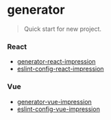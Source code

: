 # generator

> Quick start for new project.

### React

- [generator-react-impression](https://github.com/NewDadaFE/generator/tree/master/packages/generator-react-impression)
- [eslint-config-react-impression](https://github.com/NewDadaFE/generator/tree/master/packages/eslint-config-react-impression)

### Vue

- [generator-vue-impression](https://github.com/NewDadaFE/generator/tree/master/packages/generator-vue-impression)
- [eslint-config-vue-impression](https://github.com/NewDadaFE/generator/tree/master/packages/eslint-config-vue-impression)
